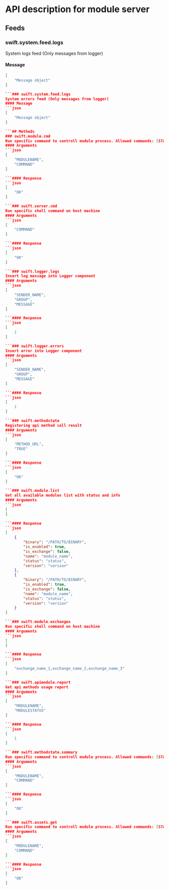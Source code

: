 # API description for module server
## Feeds
### swift.system.feed.logs
System logs feed (Only messages from logger)
#### Message 
```json
[
    "Message object"
]

```### swift.system.feed.logs
System errors feed (Only messages from logger)
#### Message 
```json
[
    "Message object"
]

```## Methods
### swift.module.cmd
Run specific command to controll module process. Allowed commands: [START,STOP,RESTART]
#### Arguments 
```json
[
    "MODULENAME",
    "COMMAND"
]

```#### Response 
```json
[
    "OK"
]

```### swift.server.cmd
Run specific shell command on host machine
#### Arguments 
```json
[
    "COMMAND"
]

```#### Response 
```json
[
    "OK"
]

```### swift.logger.logs
Insert log message into Logger component
#### Arguments 
```json
[
    "SENDER_NAME",
    "GROUP",
    "MESSAGE"
]

```#### Response 
```json
[
    1
]

```### swift.logger.errors
Insert error into Logger component
#### Arguments 
```json
[
    "SENDER_NAME",
    "GROUP",
    "MESSAGE"
]

```#### Response 
```json
[
    1
]

```### swift.methodstate
Registering api method call result
#### Arguments 
```json
[
    "METHOD_URL",
    "TRUE"
]

```#### Response 
```json
[
    "OK"
]

```### swift.module.list
Get all available modules list with status and info
#### Arguments 
```json
[
]

```#### Response 
```json
[
    {
        "binary": "/PATH/TO/BINARY",
        "is_enabled": true,
        "is_exchange": false,
        "name": "module_name",
        "status": "status",
        "version": "version"
    },
    {
        "binary": "/PATH/TO/BINARY",
        "is_enabled": true,
        "is_exchange": false,
        "name": "module_name",
        "status": "status",
        "version": "version"
    }
]

```### swift.module.exchanges
Run specific shell command on host machine
#### Arguments 
```json
[
]

```#### Response 
```json
[
    "exchange_name_1,exchange_name_2,exchange_name_3"
]

```### swift.apimodule.report
Get api methods usage report
#### Arguments 
```json
[
    "MODULENAME",
    "MODULESTATUS"
]

```#### Response 
```json
[
    1
]

```### swift.methodstate.summary
Run specific command to controll module process. Allowed commands: [START,STOP,RESTART]
#### Arguments 
```json
[
    "MODULENAME",
    "COMMAND"
]

```#### Response 
```json
[
    "OK"
]

```### swift.assets.get
Run specific command to controll module process. Allowed commands: [START,STOP,RESTART]
#### Arguments 
```json
[
    "MODULENAME",
    "COMMAND"
]

```#### Response 
```json
[
    "OK"
]

```